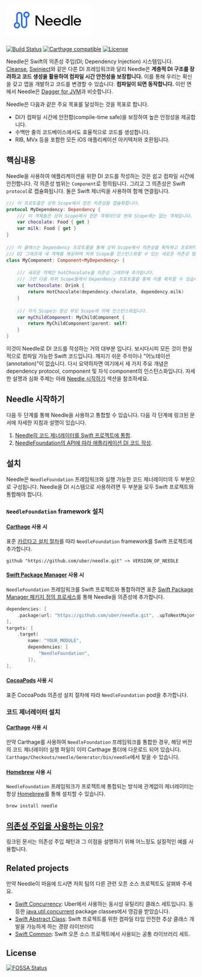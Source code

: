 # ![](Images/logo.png)

[![Build Status](https://travis-ci.com/uber/needle.svg?branch=master)](https://travis-ci.com/uber/needle?branch=master)
[![Carthage compatible](https://img.shields.io/badge/Carthage-compatible-4BC51D.svg?style=flat)](https://github.com/Carthage/Carthage)
[![License](https://img.shields.io/badge/License-Apache%202.0-blue.svg)](https://opensource.org/licenses/Apache-2.0)

Needle은 Swift의 의존성 주입(DI; Dependency Injection) 시스템입니다. [Cleanse](https://github.com/square/Cleanse), [Swinject](https://github.com/Swinject/Swinject)와 같은 다른 DI 프레임워크와 달리 Needle은 **계층적 DI 구조를 장려하고 코드 생성을 활용하여 컴파일 시간 안전성을 보장합니다.** 이를 통해 우리는 확신을 갖고 앱을 개발하고 코드를 변경할 수 있습니다. **컴파일이 되면 동작합니다.** 이런 면에서 Needle은 [Dagger for JVM](https://google.github.io/dagger/)과 비슷합니다.

Needle은 다음과 같은 주요 목표를 달성하는 것을 목표로 합니다.

- DI가 컴파일 시간에 안전함(compile-time safe)을 보장하여 높은 안정성을 제공합니다.
- 수백만 줄의 코드베이스에서도 효율적으로 코드를 생성합니다.
- RIB, MVx 등을 포함한 모든 iOS 애플리케이션 아키텍처와 호환됩니다.

## 핵심내용

Needle을 사용하여 애플리케이션을 위한 DI 코드를 작성하는 것은 쉽고 컴파일 시간에 안전합니다. 각 의존성 범위는 `Component`로 정의됩니다. 그리고 그 의존성은 Swift `protocol`로 캡슐화됩니다. 둘은 Swift 제너릭을 사용하여 함께 연결됩니다.

```swift
/// 이 프로토콜은 상위 Scope에서 얻은 의존성을 캡슐화합니다.
protocol MyDependency: Dependency {
    /// 이 객체들은 상위 Scope에서 얻은 객체이므로 현재 Scope에는 없는 객체입니다.
    var chocolate: Food { get }
    var milk: Food { get }
}

/// 이 클래스는 Dependency 프로토콜을 통해 상위 Scope에서 의존성을 획득하고 프로퍼티들을 선언하여
/// DI 그래프에 새 객체를 제공하며 하위 Scope를 인스턴스화할 수 있는 새로운 의존성 범위를 정의합니다.
class MyComponent: Component<MyDependency> {

    /// 새로운 객체인 hotChocolate을 의존성 그래프에 추가됩니다.
    /// 그런 다음 하위 Scope들에서 Dependency 프로토콜을 통해 이를 획득할 수 있습니다.
    var hotChocolate: Drink {
        return HotChocolate(dependency.chocolate, dependency.milk)
    }

    /// 자식 Scope는 항상 부모 Scope에 의해 인스턴스화됩니다.
    var myChildComponent: MyChildComponent {
        return MyChildComponent(parent: self)
    }
}
```

이것이 Needle로 DI 코드를 작성하는 거의 대부분 입니다. 보시다시피 모든 것이 현실적으로 컴파일 가능한 Swift 코드입니다. 깨지기 쉬운 주석이나 "어노테이션(annotation)"이 없습니다. 다시 요약하자면 여기에서 세 가지 주요 개념은 dependency protocol, component 및 자식 component의 인스턴스화입니다. 자세한 설명과 심화 주제는 아래 [Needle 시작하기](#Needle-시작하기) 섹션을 참조하세요.

## Needle 시작하기

다음 두 단계를 통해 Needle을 사용하고 통합할 수 있습니다. 다음 각 단계에 링크된 문서에 자세한 지침과 설명이 있습니다.

1. [Needle의 코드 제너레이터를 Swift 프로젝트에 통합](./GENERATOR.md).
2. [NeedleFoundation의 API에 따라 애플리케이션 DI 코드 작성](./API.md).

## 설치

Needle은 `NeedleFoundation` 프레임워크와 실행 가능한 코드 제너레이터의 두 부분으로 구성됩니다. Needle을 DI 시스템으로 사용하려면 두 부분을 모두 Swift 프로젝트와 통합해야 합니다.

### `NeedleFoundation` framework 설치

#### [Carthage](https://github.com/Carthage/Carthage) 사용 시

표준 [카르타고 설치 절차](https://github.com/Carthage/Carthage#quick-start)를 따라 `NeedleFoundation` framework를 Swift 프로젝트에 추가합니다.
```
github "https://github.com/uber/needle.git" ~> VERSION_OF_NEEDLE
```

#### [Swift Package Manager](https://github.com/apple/swift-package-manager) 사용 시

`NeedleFoundation` 프레임워크를 Swift 프로젝트와 통합하려면 표준 [Swift Package Manager 패키지 정의 프로세스](https://github.com/apple/swift-package-manager/blob/master/Documentation/Usage.md)를 통해 Needle을 의존성에 추가합니다.
```swift
dependencies: [
    .package(url: "https://github.com/uber/needle.git", .upToNextMajor(from: "VERSION_NUMBER")),
],
targets: [
    .target(
        name: "YOUR_MODULE",
        dependencies: [
            "NeedleFoundation",
        ]),
],
```

#### [CocoaPods](https://github.com/CocoaPods/CocoaPods)  사용 시

표준 CocoaPods 의존성 설치 절차에 따라 `NeedleFoundation` pod을 추가합니다.

### 코드 제너레이터 설치

#### [Carthage](https://github.com/Carthage/Carthage) 사용 시

만약 Carthage를 사용하여 `NeedleFoundation` 프레임워크를 통합한 경우, 해당 버전의 코드 제너레이터 실행 파일이 이미 Carthage 폴더에 다운로드 되어 있습니다. `Carthage/Checkouts/needle/Generator/bin/needle`에서 찾을 수 있습니다.

#### [Homebrew](https://github.com/Homebrew/brew) 사용 시

`NeedleFoundation` 프레임워크가 프로젝트에 통합되는 방식에 관계없이 제너레이터는 항상 [Homebrew](https://github.com/Homebrew/brew)를 통해 설치할 수 있습니다.
```
brew install needle
```

## [의존성 주입을 사용하는 이유?](./WHY_DI.md)

링크된 문서는 의존성 주입 패턴과 그 이점을 설명하기 위해 어느정도 실질적인 예를 사용합니다.

## Related projects

만약 Needle이 마음에 드시면 저희 팀의 다른 관련 오픈 소스 프로젝트도 살펴봐 주세요.
- [Swift Concurrency](https://github.com/uber/swift-concurrency): Uber에서 사용하는 동시성 유틸리티 클래스 세트입니다. 동등한 [java.util.concurrent](https://docs.oracle.com/javase/8/docs/api/java/util/concurrent/package-summary.html) package classes에서 영감을 받았습니다.
- [Swift Abstract Class](https://github.com/uber/swift-abstract-class): Swift 프로젝트를 위한 컴파일 타임 안전한 추상 클래스 개발을 가능하게 하는 경량 라이브러리
- [Swift Common](https://github.com/uber/swift-common): Swift 오픈 소스 프로젝트에서 사용되는 공통 라이브러리 세트.

## License
[![FOSSA Status](https://app.fossa.io/api/projects/git%2Bgithub.com%2Fuber%2Fswift-concurrency.svg?type=large)](https://app.fossa.io/projects/git%2Bgithub.com%2Fuber%2Fswift-concurrency?ref=badge_large)

